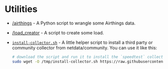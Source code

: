 # Utilities

- [/airthings](./airthings/) - A Python script to wrangle some Airthings data.
- [/load_creator](./load_creator/) - A script to create some load.
- [`install-collector.sh`](./install-collector.sh) - A little helper script to install a third party or community collector from netdata/community.
  You can use it like this:

  ```bash
  # download the script and run it to install the `speedtest` collector
  sudo wget -O /tmp/install-collector.sh https://raw.githubusercontent.com/netdata/community/main/utilities/install-collector.sh && sudo bash /tmp/install-collector.sh charts.d.plugin/speedtest
  ```